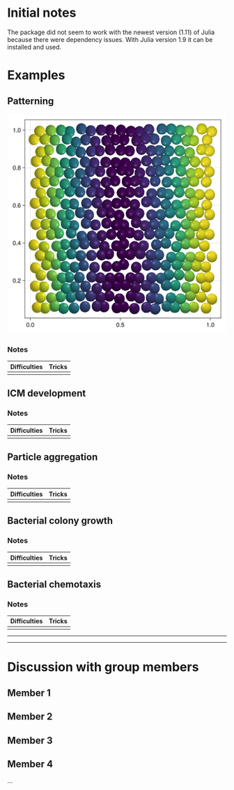 # Initial notes
The package did not seem to work with the newest version (1.11) of Julia because there were dependency issues. With Julia version 1.9 it can be installed and used.


# Examples
## Patterning
![Patterning Gif](https://github.com/MarkoKorb/CellBasedModelsF1/blob/master/results/patterning_example.gif)

### Notes
| Difficulties | Tricks |
| :----------- | :----- |
|   |   |

## ICM development
### Notes
| Difficulties | Tricks |
| :----------- | :----- |
|   |   |

## Particle aggregation
### Notes
| Difficulties | Tricks |
| :----------- | :----- |
|   |   |

## Bacterial colony growth
### Notes
| Difficulties | Tricks |
| :----------- | :----- |
|   |   |

## Bacterial chemotaxis
### Notes
| Difficulties | Tricks |
| :----------- | :----- |
|   |   |

---
---

# Discussion with group members
## Member 1


## Member 2


## Member 3


## Member 4
...
